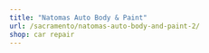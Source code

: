 ```yaml
---
title: "Natomas Auto Body & Paint"
url: /sacramento/natomas-auto-body-and-paint-2/
shop: car repair
---
```

